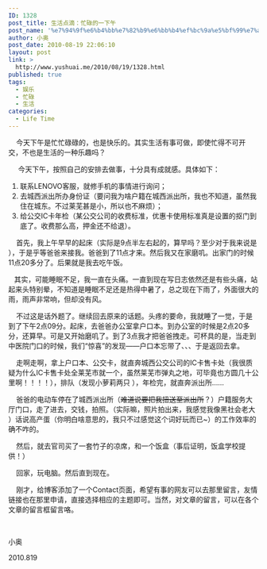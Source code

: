 ```yaml
---
ID: 1328
post_title: 生活点滴：忙碌的一下午
post_name: '%e7%94%9f%e6%b4%bb%e7%82%b9%e6%bb%b4%ef%bc%9a%e5%bf%99%e7%a2%8c%e7%9a%84%e4%b8%80%e4%b8%8b%e5%8d%88'
author: 小奥
post_date: 2010-08-19 22:06:10
layout: post
link: >
  http://www.yushuai.me/2010/08/19/1328.html
published: true
tags:
  - 娱乐
  - 忙碌
  - 生活
categories:
  - Life Time
---
```

<p>&#160;&#160;&#160; 今天下午是忙忙碌碌的，也是快乐的。其实生活有事可做，即使忙得不可开交，不也是生活的一种乐趣吗？</p>&#160;&#160;&#160;&#160; 今天下午，按照自己的安排去做事，十分具有成就感。具体如下：<!--more-->  <ol>   <li>联系LENOVO客服，就修手机的事情进行询问；</li>    <li>去城西派出所办身份证（要问我为啥户籍在城西派出所，我也不知道，虽然我住在城东。不过莱芜甚是小，所以也不麻烦）；</li>    <li>给公交IC卡年检（某公交公司的收费标准，优惠卡使用标准真是设置的抠门到底了。收费那么高，押金还不给退）。</li> </ol>  <p>&#160;&#160;&#160; 首先，我上午早早的起床（实际是9点半左右起的，算早吗？至少对于我来说是<img alt="" src="http://www.zu14.cn/coolemotion/emotions/zz_16.gif" />），于是乎等爸爸来接我。爸爸到了11点才来。然后我又在家磨叽。出家门的时候11点20多分了。后果就是我去吃午饭。</p>  <p>&#160;&#160; 其实，可能睡眠不足，我一直在头痛。一直到现在写日志依然还是有些头痛，站起来头特别晕，不知道是睡眠不足还是热得中暑了，总之现在下雨了，外面很大的雨，雨声非常响，但却没有风。</p>  <p>&#160;&#160;&#160; 不过这是话外题了。继续回去原来的话题。头疼的要命，我就睡了一觉，于是到了下午2点09分。起床，去爸爸办公室拿户口本。到办公室的时候是2点20多分，还算早。可是又开始磨叽了。到了3点我才把爸爸拽走。可杯具的是，当走到中医院门口的时候，我们“惊喜”的发现——户口本忘带了、、、于是返回去拿。</p>  <p>&#160;&#160;&#160; 走啊走啊，拿上户口本、公交卡，就直奔城西公交公司的IC卡售卡处（我很质疑为什么IC卡售卡处全莱芜市就一个，虽然莱芜市弹丸之地，可毕竟也方圆几十公里啊！！！！），排队（发现小萝莉两只<img alt="" src="http://www.zu14.cn/coolemotion/emotions/zz_0.gif" /> ），年检完，就直奔派出所……</p>  <p>&#160;&#160;&#160; 爸爸的电动车停在了城西派出所（<strike>难道说要把我扭送至派出所</strike>？）户籍服务大厅门口，走了进去，交钱，拍照。（实际嘛，照片拍出来，我感觉我像黑社会老大<img alt="" src="http://www.zu14.cn/coolemotion/emotions/tu_13.gif" /> ）话说高产蛋（你明白啥意思的，我只不过感觉这个词好玩而已~）的工作效率的确不咋的。</p>  <p>&#160;&#160;&#160; 然后，就去官司买了一套竹子的凉席，和一个饭盒（事后证明，饭盒学校提供！）</p>  <p>&#160;&#160;&#160; 回家，玩电脑。然后直到现在。</p>  <p>&#160;&#160;&#160; 刚才，给博客添加了一个Contact页面，希望有事的网友可以去那里留言，友情链接也在那里申请，直接选择相应的主题即可。当然，对文章的留言，可以在各个文章的留言框留言咯。</p>  <p>&#160;</p>  <p>小奥</p>  <p>2010.819</p>